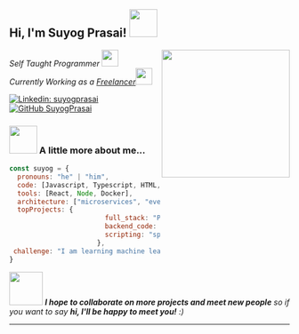 
<h2> Hi, I'm Suyog Prasai! <img src="https://media1.giphy.com/media/v1.Y2lkPTc5MGI3NjExMGIza3M5OTdxbnVqd21vb2c0cDV4eGdwdDFvNjlkeHU1cTF0cnB3ZyZlcD12MV9pbnRlcm5hbF9naWZfYnlfaWQmY3Q9cw/l4FGI8GoTL7N4DsyI/giphy.gif" width="50"></h2>
<img align='right' src="https://media2.giphy.com/media/v1.Y2lkPTc5MGI3NjExaTE4cTE0a3I1M2NiZHJ2cXBnbGs0MXJ0NjMzYWVicG42YzVhNnpxcyZlcD12MV9pbnRlcm5hbF9naWZfYnlfaWQmY3Q9cw/0nqJvEtwV5jWayrU99/giphy.gif" width="230">
<p><em>Self Taught Programmer <img src="https://media3.giphy.com/media/v1.Y2lkPTc5MGI3NjExdzhsdXpiaTBnanA5ZGMzaXZveXRrMjNjcTM2ODd5OWNxMWN5bXh4cyZlcD12MV9pbnRlcm5hbF9naWZfYnlfaWQmY3Q9cw/huOkLRT5FjcMN6Wzde/giphy.gif" width="30"></br>Currently Working as a  <a href="">Freelancer</a><img src="https://media.giphy.com/media/WUlplcMpOCEmTGBtBW/giphy.gif" width="30"> 
</em></p>

[![Linkedin: suyogprasai](https://img.shields.io/badge/-suyogprasai-blue?style=flat-square&logo=Linkedin&logoColor=white&link=https://www.linkedin.com/in/suyogprasai/)](https://www.linkedin.com/in/suyogprasai/)
[![GitHub SuyogPrasai](https://img.shields.io/github/followers/suyogprasai?label=follow&style=social)](https://github.com/Thaiane)


### <img src="https://media4.giphy.com/media/v1.Y2lkPTc5MGI3NjExM2xieDVxMjlxeXV3bDA3ZnVncWZ5N2RnOTVtOHZqa3JtaXR5MnB3MiZlcD12MV9pbnRlcm5hbF9naWZfYnlfaWQmY3Q9cw/26BRxthqtPxuu8dtC/giphy.gif" width="50" > A little more about me...  

```javascript
const suyog = {
  pronouns: "he" | "him",
  code: [Javascript, Typescript, HTML, CSS, Python, bash],
  tools: [React, Node, Docker],
  architecture: ["microservices", "event-driven", "design system pattern"],
  topProjects: {
                        full_stack: "Parewa",
                        backend_code: "Edison",
                        scripting: "spotify_playlist_converter"
                      },
 challenge: "I am learning machine learning and all about AI"
}
```

<img src="https://media.giphy.com/media/LnQjpWaON8nhr21vNW/giphy.gif" width="60"> <em><b>I hope to collaborate on more projects and meet new people</b> so if you want to say <b>hi, I'll be happy to meet you!</b> :)</em>

---